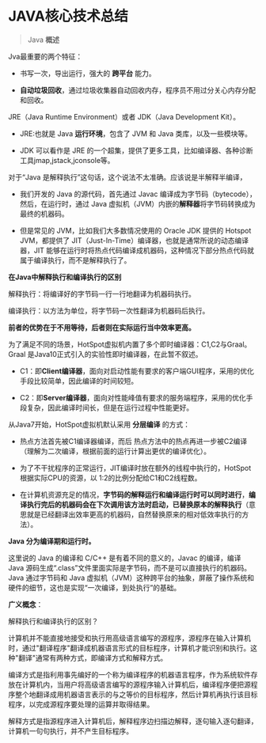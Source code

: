# JAVA核心技术总结


> Java  **概述**

Jva最重要的两个特征：
- 书写一次，导出运行，强大的 **跨平台** 能力。

- **自动垃圾回收**，通过垃圾收集器自动回收内存，程序员不用过分关心内存分配和回收。

JRE（Java Runtime Environment）或者 JDK（Java Development Kit）。

- JRE:也就是 Java **运行环境**，包含了 JVM 和 Java 类库，以及一些模块等。

- JDK 可以看作是 JRE 的一个超集，提供了更多工具，比如编译器、各种诊断工具jmap,jstack,jconsole等。

对于“Java 是解释执行”这句话，这个说法不太准确。应该说是半解释半编译，
- 我们开发的 Java 的源代码，首先通过 Javac 编译成为字节码（bytecode），然后，在运行时，通过 Java 虚拟机（JVM）内嵌的**解释器**将字节码转换成为最终的机器码。

- 但是常见的 JVM，比如我们大多数情况使用的 Oracle JDK 提供的 Hotspot JVM，都提供了 JIT（Just-In-Time）编译器，也就是通常所说的动态编译器，JIT 能够在运行时将热点代码编译成机器码，这种情况下部分热点代码就属于编译执行，而不是解释执行了。


**在Java中解释执行和编译执行的区别**

解释执行：将编译好的字节码一行一行地翻译为机器码执行。

编译执行：以方法为单位，将字节码一次性翻译为机器码后执行。

**前者的优势在于不用等待，后者则在实际运行当中效率更高。**

为了满足不同的场景，HotSpot虚拟机内置了多个即时编译器：C1,C2与Graal。Graal 是Java10正式引入的实验性即时编译器，在此暂不叙述。

- C1：即**Client编译器**，面向对启动性能有要求的客户端GUI程序，采用的优化手段比较简单，因此编译的时间较短。

- C2：即**Server编译器**，面向对性能峰值有要求的服务端程序，采用的优化手段复杂，因此编译时间长，但是在运行过程中性能更好。


从Java7开始，HotSpot虚拟机默认采用 **分层编译** 的方式：

- 热点方法首先被C1编译器编译，而后 热点方法中的热点再进一步被C2编译（理解为二次编译，根据前面的运行计算出更优的编译优化）。

- 为了不干扰程序的正常运行，JIT编译时放在额外的线程中执行的，HotSpot根据实际CPU的资源，以 1:2的比例分配给C1和C2线程数。

- 在计算机资源充足的情况，**字节码的解释运行和编译运行时可以同时进行**，**编译执行完后的机器码会在下次调用该方法时启动，已替换原本的解释执行**（意思就是已经翻译出效率更高的机器码，自然替换原来的相对低效率执行的方法）。


**Java 分为编译期和运行时。**

这里说的 Java 的编译和 C/C++ 是有着不同的意义的，Javac 的编译，编译 Java 源码生成“.class”文件里面实际是字节码，而不是可以直接执行的机器码。Java 通过字节码和 Java 虚拟机（JVM）这种跨平台的抽象，屏蔽了操作系统和硬件的细节，这也是实现“一次编译，到处执行”的基础。


**广义概念**：

解释执行和编译执行的区别？

计算机并不能直接地接受和执行用高级语言编写的源程序，源程序在输入计算机时，通过"翻译程序"翻译成机器语言形式的目标程序，计算机才能识别和执行。这种"翻译"通常有两种方式，即编译方式和解释方式。

编译方式是指利用事先编好的一个称为编译程序的机器语言程序，作为系统软件存放在计算机内，当用户将高级语言编写的源程序输入计算机后，编译程序便把源程序整个地翻译成用机器语言表示的与之等价的目标程序，然后计算机再执行该目标程序，以完成源程序要处理的运算并取得结果。

解释方式是指源程序进入计算机后，解释程序边扫描边解释，逐句输入逐句翻译，计算机一句句执行，并不产生目标程序。
